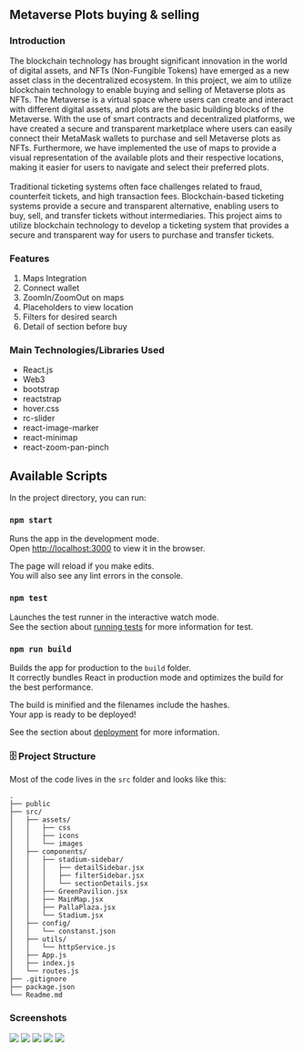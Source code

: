 ## Metaverse Plots buying & selling

### Introduction

The blockchain technology has brought significant innovation in the world of digital assets, and NFTs (Non-Fungible
Tokens) have emerged as a new asset class in the decentralized ecosystem. In this project, we aim to utilize blockchain
technology to enable buying and selling of Metaverse plots as NFTs. The Metaverse is a virtual space where users can
create and interact with different digital assets, and plots are the basic building blocks of the Metaverse. With the
use of smart contracts and decentralized platforms, we have created a secure and transparent marketplace where users can
easily connect their MetaMask wallets to purchase and sell Metaverse plots as NFTs. Furthermore, we have implemented the
use of maps to provide a visual representation of the available plots and their respective locations, making it easier
for users to navigate and select their preferred plots.<br> <br>
Traditional ticketing systems often face challenges related to fraud, counterfeit tickets, and high transaction fees.
Blockchain-based ticketing systems provide a secure and transparent alternative, enabling users to buy, sell, and
transfer tickets without intermediaries. This project aims to utilize blockchain technology to develop a ticketing
system that provides a secure and transparent way for users to purchase and transfer tickets.
<h3 align="center"></h3>

### Features

<ol>
<li>Maps Integration</li>
<li>Connect wallet</li>
<li>ZoomIn/ZoomOut on maps</li>
<li>Placeholders to view location</li>
<li>Filters for desired search</li>
<li>Detail of section before buy</li>
</ol>

### Main Technologies/Libraries Used
<ul>
<li>React.js</li>
<li>Web3</li>
<li>bootstrap</li>
<li>reactstrap</li>
<li>hover.css</li>
<li>rc-slider</li>
<li>react-image-marker</li>
<li>react-minimap</li>
<li>react-zoom-pan-pinch</li>
</ul>

## Available Scripts

In the project directory, you can run:

### `npm start`

Runs the app in the development mode.<br />
Open [http://localhost:3000](http://localhost:3000) to view it in the browser.

The page will reload if you make edits.<br />
You will also see any lint errors in the console.

### `npm test`

Launches the test runner in the interactive watch mode.<br />
See the section about [running tests](https://facebook.github.io/create-react-app/docs/running-tests) for more
information for test.

### `npm run build`

Builds the app for production to the `build` folder.<br />
It correctly bundles React in production mode and optimizes the build for the best performance.

The build is minified and the filenames include the hashes.<br />
Your app is ready to be deployed!

See the section about [deployment](https://facebook.github.io/create-react-app/docs/deployment) for more information.

### 🗄️ Project Structure

Most of the code lives in the `src` folder and looks like this:
````
.
├── public
├── src/
│   ├── assets/
│   │   ├── css
│   │   ├── icons
│   │   └── images
│   ├── components/
│   │   ├── stadium-sidebar/
│   │   │   ├── detailSidebar.jsx
│   │   │   ├── filterSidebar.jsx
│   │   │   └── sectionDetails.jsx
│   │   ├── GreenPavilion.jsx
│   │   ├── MainMap.jsx
│   │   ├── PallaPlaza.jsx
│   │   └── Stadium.jsx
│   ├── config/
│   │   └── constanst.json
│   ├── utils/
│   │   └── httpService.js
│   ├── App.js
│   ├── index.js
│   └── routes.js
├── .gitignore
├── package.json
└── Readme.md
````
### Screenshots
<img src="src/assets/screenshots/1.png">
<img src="src/assets/screenshots/2.png">
<img src="src/assets/screenshots/3.png">
<img src="src/assets/screenshots/4.png">
<img src="src/assets/screenshots/5.png">